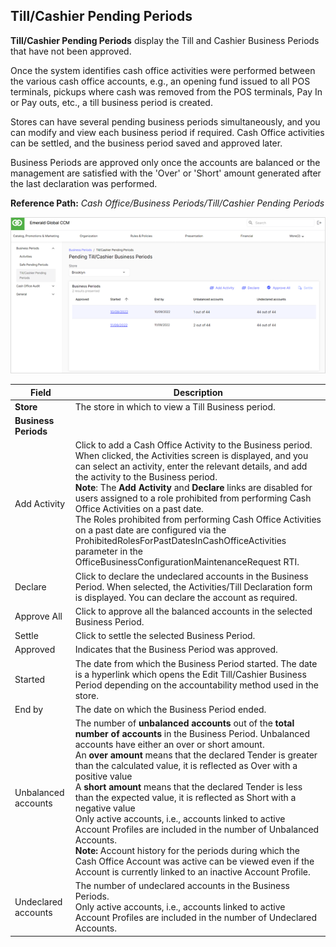 ## Till/Cashier Pending Periods

**Till/Cashier Pending Periods** display the Till and Cashier Business Periods that have not been approved.

Once the system identifies cash office activities were performed between the various cash office accounts, e.g., an opening fund issued to all POS terminals, pickups where cash was removed from the POS terminals, Pay In or Pay outs, etc., a till business period is created.

Stores can have several pending business periods simultaneously, and you can modify and view each business period if required. Cash Office activities can be settled, and the business period saved and approved later.

Business Periods are approved only once the accounts are balanced or the management are satisfied with the 'Over' or 'Short' amount generated after the last declaration was performed.

**Reference Path:** *Cash Office/Business Periods/Till/Cashier Pending Periods*

![Till Cashier Pending Periods Screen](/Images/TillCashierPendingPeriodsScreen.png)

|**Field**|**Description**|
|---------|----------|
|**Store**|The store in which to view a Till Business period.|
|**Business Periods**||
|Add Activity|Click to add a Cash Office Activity to the Business period. When clicked, the Activities screen is displayed, and you can select an activity, enter the relevant details, and add the activity to the Business period.<BR>**Note**: The **Add Activity** and **Declare** links are disabled for users assigned to a role prohibited from performing Cash Office Activities on a past date.<BR>The Roles prohibited from performing Cash Office Activities on a past date are configured via the ProhibitedRolesForPastDatesInCashOfficeActivities parameter in the OfficeBusinessConfigurationMaintenanceRequest RTI.|
|Declare|Click to declare the undeclared accounts in the Business Period. When selected, the Activities/Till Declaration form is displayed. You can declare the account as required.|
|Approve All|Click to approve all the balanced accounts in the selected Business Period.|
|Settle|Click to settle the selected Business Period.|
|Approved|Indicates that the Business Period was approved.|
|Started|The date from which the Business Period started. The date is a hyperlink which opens the Edit Till/Cashier Business Period depending on the accountability method used in the store.|
|End by|The date on which the Business Period ended.|
|Unbalanced accounts|The number of **unbalanced accounts** out of the **total number of accounts** in the Business Period. Unbalanced accounts have either an over or short amount.<BR>An **over amount** means that the declared Tender is greater than the calculated value, it is reflected as Over with a positive value<BR>A **short amount** means that the declared Tender is less than the expected value, it is reflected as Short with a negative value<BR>Only active accounts, i.e., accounts linked to active Account Profiles are included in the number of Unbalanced Accounts.<BR>**Note:** Account history for the periods during which the Cash Office Account was active can be viewed even if the Account is currently linked to an inactive Account Profile.|
|Undeclared accounts|The number of undeclared accounts in the Business Periods.<BR>Only active accounts, i.e., accounts linked to active Account Profiles are included in the number of Undeclared Accounts.|